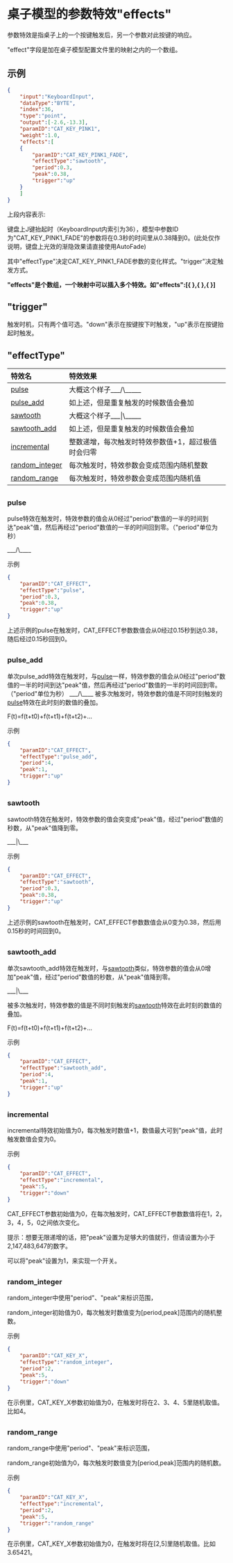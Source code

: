 
# 桌子模型的参数特效"effects"

参数特效是指桌子上的一个按键触发后，另一个参数对此按键的响应。

"effect"字段是加在桌子模型配置文件里的映射之内的一个数组。

## 示例

```json
{
	"input":"KeyboardInput",
	"dataType":"BYTE",
	"index":36,
	"type":"point",
	"output":[-2.6,-13.3],
	"paramID":"CAT_KEY_PINK1",
	"weight":1.0,
	"effects":[
	{
		"paramID":"CAT_KEY_PINK1_FADE",
		"effectType":"sawtooth",
		"period":0.3,
		"peak":0.38,
		"trigger":"up"
	}
	]
}
```

上段内容表示:

键盘上J键抬起时（KeyboardInput内索引为36），模型中参数ID为"CAT_KEY_PINK1_FADE"的参数将在0.3秒的时间里从0.38降到0。(此处仅作说明，键盘上光效的渐隐效果请直接使用AutoFade)

其中"effectType"决定CAT_KEY_PINK1_FADE参数的变化样式。"trigger"决定触发方式。

**"effects"是个数组，一个映射中可以插入多个特效。如"effects":[{ },{ },{ }]**

## "trigger"

触发时机，只有两个值可选。"down"表示在按键按下时触发，"up"表示在按键抬起时触发。

## "effectType"

| 特效名 | 特效效果 |
| :--- | :--- |
| [pulse](#pulse) | 大概这个样子___/\\_____ |
| [pulse_add](#pulse_add) | 如上述，但是重复触发的时候数值会叠加 |
| [sawtooth](#sawtooth) | 大概这个样子___\|\\_____ |
| [sawtooth_add](#sawtooth_add) | 如上述，但是重复触发的时候数值会叠加 |
| [incremental](#incremental) | 整数递增，每次触发时特效参数值+1，超过极值时会归零 |
| [random_integer](#random_integer) | 每次触发时，特效参数会变成范围内随机整数 |
| [random_range](#random_range) | 每次触发时，特效参数会变成范围内随机值  |

##

### pulse

pulse特效在触发时，特效参数的值会从0经过"period"数值的一半的时间到达"peak"值，然后再经过"period"数值的一半的时间回到零。（"period"单位为秒）

\_\_\_/\\\_\_\_\_

示例
```json
{
	"paramID":"CAT_EFFECT",
	"effectType":"pulse",
	"period":0.3,
	"peak":0.38,
	"trigger":"up"
}
```
上述示例的pulse在触发时，CAT_EFFECT参数数值会从0经过0.15秒到达0.38，随后经过0.15秒回到0。


##
### pulse_add
单次pulse_add特效在触发时，与[pulse](#pulse)一样，特效参数的值会从0经过"period"数值的一半的时间到达"peak"值，然后再经过"period"数值的一半的时间回到零。（"period"单位为秒）
\_\_\_/\\\_\_\_\_
被多次触发时，特效参数的值是不同时刻触发的[pulse](#pulse)特效在此时刻的数值的叠加。

F(t)=f(t+t0)+f(t+t1)+f(t+t2)+...

示例
```json
{
	"paramID":"CAT_EFFECT",
	"effectType":"pulse_add",
	"period":4,
	"peak":1,
	"trigger":"up"
}
```
##
### sawtooth
sawtooth特效在触发时，特效参数的值会突变成"peak"值，经过"period"数值的秒数，从"peak"值降到零。

\_\_\_|\\_\_\_

示例
```json
{
	"paramID":"CAT_EFFECT",
	"effectType":"sawtooth",
	"period":0.3,
	"peak":0.38,
	"trigger":"up"
}
```
上述示例的sawtooth在触发时，CAT_EFFECT参数数值会从0变为0.38，然后用0.15秒的时间回到0。

##
### sawtooth_add
单次sawtooth_add特效在触发时，与[sawtooth](#sawtooth)类似，特效参数的值会从0增加"peak"值，经过"period"数值的秒数，从"peak"值降到零。

\_\_\_|\\_\_\_

被多次触发时，特效参数的值是不同时刻触发的[sawtooth](#sawtooth)特效在此时刻的数值的叠加。

F(t)=f(t+t0)+f(t+t1)+f(t+t2)+...

示例
```json
{
	"paramID":"CAT_EFFECT",
	"effectType":"sawtooth_add",
	"period":4,
	"peak":1,
	"trigger":"up"
}
```

##
### incremental

incremental特效初始值为0，每次触发时数值+1，数值最大可到"peak"值，此时触发数值会变为0。

示例
```json
{
	"paramID":"CAT_EFFECT",
	"effectType":"incremental",
	"peak":5,
	"trigger":"down"
}
```
CAT_EFFECT参数初始值为0，在每次触发时，CAT_EFFECT参数数值将在1，2，3，4，5，0之间依次变化。

提示：想要无限递增的话，把"peak"设置为足够大的值就行，但请设置为小于2,147,483,647的数字。

可以将"peak"设置为1，来实现一个开关。

##
### random_integer

random_integer中使用"period"、"peak"来标识范围，

random_integer初始值为0，每次触发时数值变为[period,peak]范围内的随机整数。

示例
```json
{
	"paramID":"CAT_KEY_X",
	"effectType":"random_integer",
	"period":2,
	"peak":5,
	"trigger":"down"
}
```
在示例里，CAT_KEY_X参数初始值为0，在触发时将在2、3、4、5里随机取值。比如4。


##

### random_range

random_range中使用"period"、"peak"来标识范围，

random_range初始值为0，每次触发时数值变为[period,peak]范围内的随机数。

示例
```json
{
	"paramID":"CAT_KEY_X",
	"effectType":"incremental",
	"period":2,
	"peak":5,
	"trigger":"random_range"
}
```

在示例里，CAT_KEY_X参数初始值为0，在触发时将在[2,5]里随机取值。比如3.65421。
